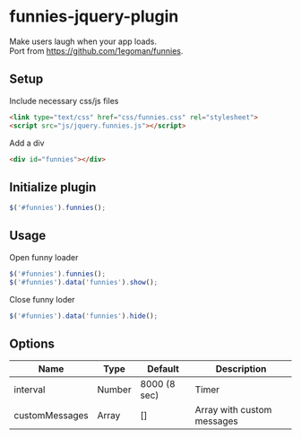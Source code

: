 # funnies-jquery-plugin

Make users laugh when your app loads.<br>
Port from https://github.com/1egoman/funnies.

## Setup

Include necessary css/js files

```html
<link type="text/css" href="css/funnies.css" rel="stylesheet">
<script src="js/jquery.funnies.js"></script>
```

Add a div
```html
<div id="funnies"></div>
```
## Initialize plugin

```javascript
$('#funnies').funnies();
```

## Usage

Open funny loader
```javascript
$('#funnies').funnies();
$('#funnies').data('funnies').show();
```

Close funny loder
```javascript
$('#funnies').data('funnies').hide();
```

## Options

Name | Type | Default | Description
--- | --- | --- | ---
interval | Number | 8000 (8 sec) | Timer
customMessages | Array | [] | Array with custom messages

